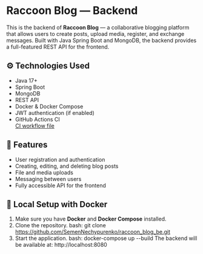 # Raccoon Blog — Backend

This is the backend of **Raccoon Blog** — a collaborative blogging platform that allows users to create posts, upload media, register, and exchange messages. Built with Java Spring Boot and MongoDB, the backend provides a full-featured REST API for the frontend.

## ⚙️ Technologies Used

- Java 17+
- Spring Boot
- MongoDB
- REST API
- Docker & Docker Compose
- JWT authentication (if enabled)
- GitHub Actions CI  
  [CI workflow file](https://github.com/SemenNechypurenko/raccoon_blog_be/blob/master/.github/workflows/ci.yml)

## 🚀 Features

- User registration and authentication
- Creating, editing, and deleting blog posts
- File and media uploads
- Messaging between users
- Fully accessible API for the frontend

## 🐳 Local Setup with Docker

1. Make sure you have **Docker** and **Docker Compose** installed.
2. Clone the repository.
bash: git clone https://github.com/SemenNechypurenko/raccoon_blog_be.git
3. Start the application.
bash: docker-compose up --build
The backend will be available at: http://localhost:8080
